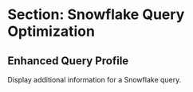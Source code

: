 # Section: Snowflake Query Optimization

## Enhanced Query Profile

Display additional information for a Snowflake query.